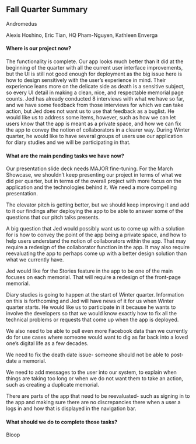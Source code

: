 ## Fall Quarter Summary



Andromedus

Alexis Hoshino, Eric Tian, HQ Pham-Nguyen, Kathleen Enverga



#### Where is our project now?

  The functionality is complete. Our app looks much better than it did at the beginning of the quarter with all the current user interface improvements, but the UI is still not good enough for deployment as the big issue here is how to design sensitively with the user’s experience in mind. Their experience leans more on the delicate side as death is a sensitive subject, so every UI detail in making a clean, nice, and respectable memorial page counts. Jed has already conducted 8 interviews with what we have so far, and we have some feedback from those interviews for which we can take action, but Jed does not want us to use that feedback as a buglist. He would like us to address some items, however, such as how we can let users know that the app is meant as a private space, and how we can fix the app to convey the notion of collaborators in a clearer way. During Winter quarter, he would like to have several groups of users use our application for diary studies and we will be participating in that. 


#### What are the main pending tasks we have now?

  Our presentation slide deck needs MAJOR fine-tuning. For the March Showcase, we shouldn’t keep presenting our project in terms of what we did per quarter, but in terms of the overall project with more focus on the application and the technologies behind it. We need a more compelling presentation.

  The elevator pitch is getting better, but we should keep improving it and add to it our findings after deploying the app to be able to answer some of the questions that our pitch talks presents.

  A big question that Jed would possibly want us to come up with a solution for is how to convey the point of the app being a private space, and how to help users understand the notion of collaborators within the app. That may require a redesign of the collaborator function in the app. It may also require reevaluating the app to perhaps come up with a better design solution than what we currently have.

  Jed would like for the Stories feature in the app to be one of the main focuses on each memorial. That will require a redesign of the front-page memorial. 

  Diary studies is going to happen at the start of Winter quarter. Information on this is forthcoming and Jed will have news of it for us when Winter quarter starts. He would like us to participate in it because he wants to involve the developers so that we would know exactly how to fix all the technical problems or requests that come up when the app is deployed. 
  
  We also need to be able to pull even more Facebook data than we currently do for use cases where someone would want to dig as far back into a loved one’s digital life as a few decades. 

  We need to fix the death date issue- someone should not be able to post-date a memorial. 

  We need to add messages to the user into our system, to explain when things are taking too long or when we do not want them to take an action, such as creating a duplicate memorial. 

  There are parts of the app that need to be reevaluated- such as signing in to the app and making sure there are no discrepancies there when a user a logs in and how that is displayed in the navigation bar. 

#### What should we do to complete those tasks?

Bloop
